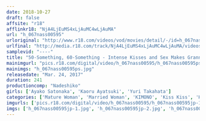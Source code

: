 ```yaml
---
date: 2018-10-27
draft: false
affsite: "r18"
afflinkr18: "NjA4LjEuMS4xLjAuMC4wLjAuMA"
url: "h_067nass00595"
urloriginal: "http://www.r18.com/videos/vod/movies/detail/-/id=h_067nass00595"
urlfinal: "http://media.r18.com/track/NjA4LjEuMS4xLjAuMC4wLjAuMA/videos/vod/movies/detail/-/id=h_067nass00595"
samplevid: "----"
title: "50-Something, 60-Something - Intense Kisses and Sex Makes Grannies Hot Again, 6 Grannies, 4 Hours"
mainimgurl: "pics.r18.com/digital/video/h_067nass00595/h_067nass00595ps.jpg"
mainimgs: "h_067nass00595ps.jpg"
releasedate: "Mar. 24, 2017"
duration: 241
productioncomp: "Nadeshiko"
girls: ['Ayako Satonaka', 'Kaoru Ayatsuki', 'Yuri Takahata']
categories: ['Mature Woman', 'Married Woman', 'KIMONO', 'Kiss Kiss', 'Hot Spring', 'Creampie', 'Over 4 Hours', 'Hi-Def']
imgurls: ['pics.r18.com/digital/video/h_067nass00595/h_067nass00595jp-1.jpg', 'pics.r18.com/digital/video/h_067nass00595/h_067nass00595jp-2.jpg', 'pics.r18.com/digital/video/h_067nass00595/h_067nass00595jp-3.jpg', 'pics.r18.com/digital/video/h_067nass00595/h_067nass00595jp-4.jpg', 'pics.r18.com/digital/video/h_067nass00595/h_067nass00595jp-5.jpg', 'pics.r18.com/digital/video/h_067nass00595/h_067nass00595jp-6.jpg', 'pics.r18.com/digital/video/h_067nass00595/h_067nass00595jp-7.jpg', 'pics.r18.com/digital/video/h_067nass00595/h_067nass00595jp-8.jpg', 'pics.r18.com/digital/video/h_067nass00595/h_067nass00595jp-9.jpg', 'pics.r18.com/digital/video/h_067nass00595/h_067nass00595jp-10.jpg', 'pics.r18.com/digital/video/h_067nass00595/h_067nass00595jp-11.jpg', 'pics.r18.com/digital/video/h_067nass00595/h_067nass00595jp-12.jpg', 'pics.r18.com/digital/video/h_067nass00595/h_067nass00595jp-13.jpg', 'pics.r18.com/digital/video/h_067nass00595/h_067nass00595jp-14.jpg', 'pics.r18.com/digital/video/h_067nass00595/h_067nass00595jp-15.jpg', 'pics.r18.com/digital/video/h_067nass00595/h_067nass00595jp-16.jpg', 'pics.r18.com/digital/video/h_067nass00595/h_067nass00595jp-17.jpg', 'pics.r18.com/digital/video/h_067nass00595/h_067nass00595jp-18.jpg', 'pics.r18.com/digital/video/h_067nass00595/h_067nass00595jp-19.jpg', 'pics.r18.com/digital/video/h_067nass00595/h_067nass00595jp-20.jpg']
imgs: ['h_067nass00595jp-1.jpg', 'h_067nass00595jp-2.jpg', 'h_067nass00595jp-3.jpg', 'h_067nass00595jp-4.jpg', 'h_067nass00595jp-5.jpg', 'h_067nass00595jp-6.jpg', 'h_067nass00595jp-7.jpg', 'h_067nass00595jp-8.jpg', 'h_067nass00595jp-9.jpg', 'h_067nass00595jp-10.jpg', 'h_067nass00595jp-11.jpg', 'h_067nass00595jp-12.jpg', 'h_067nass00595jp-13.jpg', 'h_067nass00595jp-14.jpg', 'h_067nass00595jp-15.jpg', 'h_067nass00595jp-16.jpg', 'h_067nass00595jp-17.jpg', 'h_067nass00595jp-18.jpg', 'h_067nass00595jp-19.jpg', 'h_067nass00595jp-20.jpg']
---
```

